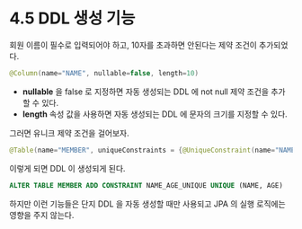 # 4.5 DDL 생성 기능

회원 이름이 필수로 입력되어야 하고, 10자를 초과하면 안된다는 제약 조건이 추가되었다. 

```java
@Column(name="NAME", nullable=false, length=10) 
```
- **nullable** 을 false 로 지정하면 자동 생성되는 DDL 에 not null 제약 조건을 추가할 수 있다. 
- **length** 속성 값을 사용하면 자동 생성되는 DDL 에 문자의 크기를 지정할 수 있다. 

그러면 유니크 제약 조건을 걸어보자. 
```java
@Table(name="MEMBER", uniqueConstraints = {@UniqueConstraint(name="NAME_AGE_UNIQUE", columnNames = {"NAME", "AGE"})})
```
이렇게 되면 DDL 이 생성되게 된다. 
```sql
ALTER TABLE MEMBER ADD CONSTRAINT NAME_AGE_UNIQUE UNIQUE (NAME, AGE)
```

하지만 이런 기능들은 단지 DDL 을 자동 생성할 때만 사용되고 JPA 의 실행 로직에는 영향을 주지 않는다. 



